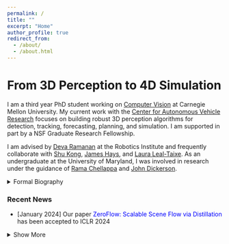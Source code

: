 ```yaml
---
permalink: /
title: ""
excerpt: "Home"
author_profile: true
redirect_from: 
  - /about/
  - /about.html
---
```


From 3D Perception to 4D Simulation
=====

I am a third year PhD student working on [Computer Vision](https://vision.cs.cmu.edu/) at Carnegie Mellon University. My current work with the [Center for Autonomous Vehicle Research](https://labs.ri.cmu.edu/argo-ai-center/) focuses on building robust 3D perception algorithms for detection, tracking, forecasting, planning, and simulation. I am supported in part by a NSF Graduate Research Fellowship.

I am advised by [Deva Ramanan](https://www.cs.cmu.edu/~deva/) at the Robotics Institute and frequently collaborate with [Shu Kong](https://aimerykong.github.io/), [James Hays](https://faculty.cc.gatech.edu/~hays/), and [Laura Leal-Taixe](https://research.nvidia.com/labs/dvl/author/laura-leal-taixe/). As an undergraduate at the University of Maryland, I was involved in research under the guidance of [Rama Chellappa](https://engineering.jhu.edu/ece/faculty/rama-chellappa/) and [John Dickerson](https://jpdickerson.com). 

<details>
  <summary>Formal Biography</summary>
  Neehar Peri is a third-year Robotics Ph.D. student at Carnegie Mellon University, advised by Deva Ramanan. He is broadly interested in computer vision and machine learning, with applications to robot perception and action. His work has been published at conferences including CVPR, ICCV, ECCV, NeurIPS, and CoRL. He graduated from the University of Maryland in 2021 with a Bachelor’s degree in Computer Engineering. He was awarded the Sujan Guha Memorial best senior thesis, and was recognized as a Maryland Undergraduate Researcher of the Year. His work is supported in part by a NSF Graduate Research Fellowship.
</details>

### Recent News
- [January 2024] Our paper <span style="color:blue">ZeroFlow: Scalable Scene Flow via Distillation</span> has been accepted to ICLR 2024

<details>
  <summary>Show More</summary>
  <ul>
  <li> [August 2023] Our paper <span style="color:blue">An Empirical Analysis of Range for 3D Object Detection</span> has been accepted to BRAVO @ ICCV 2023 </li>
  <li> [March 2023] I was awarded the <span style="color:blue">NSF Graduate Research Fellowship</span> </li>
  <li> [March 2023] Our paper <span style="color:blue">ReBound: An Open-Source 3D Bounding Box Annotation Tool for Active Learning</span> has been accepted to AutomationXP @ CHI 2023 </li>
  <li> [January 2023] Our paper <span style="color:blue">Data and Algorithms for End-to-End Thermal Spectrum Face Verification</span> has been accepted to TBIOM 2022 </li>
  <li> [September 2022] Our paper <span style="color:blue">Towards Long Tailed 3D Detection</span> has been accepted to CoRL 2022 </li>
  <li> [August 2022] Our paper <span style="color:blue">A Brief Survey of Person Recognition at a Distance</span> has been accepted to ACSSC 2022 </li>
  <li> [March 2022] Our paper <span style="color:blue">Forecasting from LiDAR via Future Object Detection</span> has been accepted to CVPR 2022 </li>
  <li> [February 2022] Our paper <span style="color:blue">Assessment of a Novel Virtual Environment for Examining Human Cognitive-Motor Performance during Execution of Action Sequences</span> has been accepted to HCII 2022 </li>
    
  <li> [October 2021] Our paper <span style="color:blue">A Synthesis-Based Approach for Thermal-to-Visible Face Verification</span> has been accepted to FG 2021 </li>
   <li> [September 2021] Our paper <span style="color:blue">PreferenceNet: Encoding Human Preferences in Auction Design with Deep Learning</span> has been accepted to NeurIPS 2021 </li>
    <li> [May 2021] I was selected as one of <span style="color:blue">Maryland's Undergraduate Researchers of the Year</span> </li>
    <li> [May 2021] I was awarded the <span style="color:blue">Sujan Guhan Memorial Best Senior Thesis</span> by UMD's ECE Department  </li>
    <li> [December 2020] I was awarded an honorable mention for the <span style="color:blue">Computing Research Association's Outstanding Undergraduate Researcher Award</span> </li>
  </ul>
</details>
  
